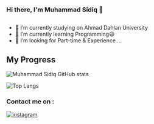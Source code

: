 ### Hi there, I'm Muhammad Sidiq 👋
##

- 🔭 I’m currently studying on Ahmad Dahlan University
- 🌱 I’m currently learning Programming😃
- 🤔 I’m looking for Part-time & Experience ...

## My Progress
![Muhammad Sidiq GitHub stats](https://github-readme-stats.vercel.app/api?username=msidiqh991&show_icons=true&theme=shades-of-purple)

![Top Langs](https://github-readme-stats.vercel.app/api/top-langs/?username=msidiqh991&layout=compact&theme=shades-of-purple&hide=jupyter%20notebook)

### Contact me on :
[![instagram](https://img.shields.io/badge/Instagram-E4405F?style=flat-square&logo=instagram&logoColor=white)](https://www.instagram.com/msidiqh_991/)
